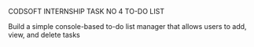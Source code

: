 CODSOFT INTERNSHIP TASK NO 4
TO-DO LIST

Build a simple console-based to-do list
manager that allows users to add, view, and
delete tasks
